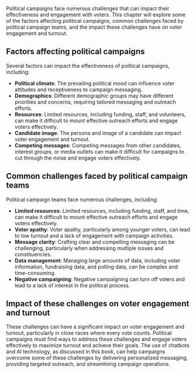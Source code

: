 
Political campaigns face numerous challenges that can impact their effectiveness and engagement with voters. This chapter will explore some of the factors affecting political campaigns, common challenges faced by political campaign teams, and the impact these challenges have on voter engagement and turnout.

Factors affecting political campaigns
-------------------------------------

Several factors can impact the effectiveness of political campaigns, including:

* **Political climate**: The prevailing political mood can influence voter attitudes and receptiveness to campaign messaging.
* **Demographics**: Different demographic groups may have different priorities and concerns, requiring tailored messaging and outreach efforts.
* **Resources**: Limited resources, including funding, staff, and volunteers, can make it difficult to mount effective outreach efforts and engage voters effectively.
* **Candidate image**: The persona and image of a candidate can impact voter engagement and turnout.
* **Competing messages**: Competing messages from other candidates, interest groups, or media outlets can make it difficult for campaigns to cut through the noise and engage voters effectively.

Common challenges faced by political campaign teams
---------------------------------------------------

Political campaign teams face numerous challenges, including:

* **Limited resources**: Limited resources, including funding, staff, and time, can make it difficult to mount effective outreach efforts and engage voters effectively.
* **Voter apathy**: Voter apathy, particularly among younger voters, can lead to low turnout and a lack of engagement with campaign activities.
* **Message clarity**: Crafting clear and compelling messaging can be challenging, particularly when addressing multiple issues and constituencies.
* **Data management**: Managing large amounts of data, including voter information, fundraising data, and polling data, can be complex and time-consuming.
* **Negative campaigning**: Negative campaigning can turn off voters and lead to a lack of interest in the political process.

Impact of these challenges on voter engagement and turnout
----------------------------------------------------------

These challenges can have a significant impact on voter engagement and turnout, particularly in close races where every vote counts. Political campaigns must find ways to address these challenges and engage voters effectively to maximize turnout and achieve their goals. The use of chatbots and AI technology, as discussed in this book, can help campaigns overcome some of these challenges by delivering personalized messaging, providing targeted outreach, and streamlining campaign operations.


